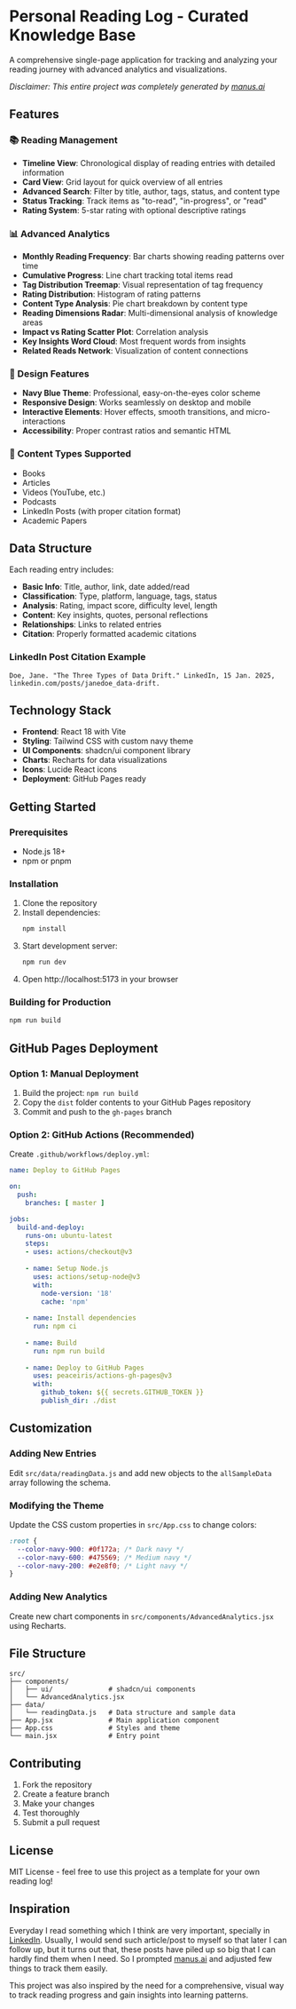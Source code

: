# Personal Reading Log - Curated Knowledge Base

A comprehensive single-page application for tracking and analyzing your reading journey with advanced analytics and visualizations.  

*Disclaimer: This entire project was completely generated by [manus.ai](https://manus.ai)*

## Features

### 📚 Reading Management
- **Timeline View**: Chronological display of reading entries with detailed information
- **Card View**: Grid layout for quick overview of all entries
- **Advanced Search**: Filter by title, author, tags, status, and content type
- **Status Tracking**: Track items as "to-read", "in-progress", or "read"
- **Rating System**: 5-star rating with optional descriptive ratings

### 📊 Advanced Analytics
- **Monthly Reading Frequency**: Bar charts showing reading patterns over time
- **Cumulative Progress**: Line chart tracking total items read
- **Tag Distribution Treemap**: Visual representation of tag frequency
- **Rating Distribution**: Histogram of rating patterns
- **Content Type Analysis**: Pie chart breakdown by content type
- **Reading Dimensions Radar**: Multi-dimensional analysis of knowledge areas
- **Impact vs Rating Scatter Plot**: Correlation analysis
- **Key Insights Word Cloud**: Most frequent words from insights
- **Related Reads Network**: Visualization of content connections

### 🎨 Design Features
- **Navy Blue Theme**: Professional, easy-on-the-eyes color scheme
- **Responsive Design**: Works seamlessly on desktop and mobile
- **Interactive Elements**: Hover effects, smooth transitions, and micro-interactions
- **Accessibility**: Proper contrast ratios and semantic HTML

### 📝 Content Types Supported
- Books
- Articles
- Videos (YouTube, etc.)
- Podcasts
- LinkedIn Posts (with proper citation format)
- Academic Papers

## Data Structure

Each reading entry includes:
- **Basic Info**: Title, author, link, date added/read
- **Classification**: Type, platform, language, tags, status
- **Analysis**: Rating, impact score, difficulty level, length
- **Content**: Key insights, quotes, personal reflections
- **Relationships**: Links to related entries
- **Citation**: Properly formatted academic citations

### LinkedIn Post Citation Example
```
Doe, Jane. "The Three Types of Data Drift." LinkedIn, 15 Jan. 2025, linkedin.com/posts/janedoe_data-drift.
```

## Technology Stack

- **Frontend**: React 18 with Vite
- **Styling**: Tailwind CSS with custom navy theme
- **UI Components**: shadcn/ui component library
- **Charts**: Recharts for data visualizations
- **Icons**: Lucide React icons
- **Deployment**: GitHub Pages ready

## Getting Started

### Prerequisites
- Node.js 18+ 
- npm or pnpm

### Installation
1. Clone the repository
2. Install dependencies:
   ```bash
   npm install
   ```
3. Start development server:
   ```bash
   npm run dev
   ```
4. Open http://localhost:5173 in your browser

### Building for Production
```bash
npm run build
```

## GitHub Pages Deployment

### Option 1: Manual Deployment
1. Build the project: `npm run build`
2. Copy the `dist` folder contents to your GitHub Pages repository
3. Commit and push to the `gh-pages` branch

### Option 2: GitHub Actions (Recommended)
Create `.github/workflows/deploy.yml`:

```yaml
name: Deploy to GitHub Pages

on:
  push:
    branches: [ master ]

jobs:
  build-and-deploy:
    runs-on: ubuntu-latest
    steps:
    - uses: actions/checkout@v3
    
    - name: Setup Node.js
      uses: actions/setup-node@v3
      with:
        node-version: '18'
        cache: 'npm'
    
    - name: Install dependencies
      run: npm ci
    
    - name: Build
      run: npm run build
    
    - name: Deploy to GitHub Pages
      uses: peaceiris/actions-gh-pages@v3
      with:
        github_token: ${{ secrets.GITHUB_TOKEN }}
        publish_dir: ./dist
```

## Customization

### Adding New Entries
Edit `src/data/readingData.js` and add new objects to the `allSampleData` array following the schema.

### Modifying the Theme
Update the CSS custom properties in `src/App.css` to change colors:
```css
:root {
  --color-navy-900: #0f172a; /* Dark navy */
  --color-navy-600: #475569; /* Medium navy */
  --color-navy-200: #e2e8f0; /* Light navy */
}
```

### Adding New Analytics
Create new chart components in `src/components/AdvancedAnalytics.jsx` using Recharts.

## File Structure
```
src/
├── components/
│   ├── ui/              # shadcn/ui components
│   └── AdvancedAnalytics.jsx
├── data/
│   └── readingData.js   # Data structure and sample data
├── App.jsx              # Main application component
├── App.css              # Styles and theme
└── main.jsx             # Entry point
```

## Contributing

1. Fork the repository
2. Create a feature branch
3. Make your changes
4. Test thoroughly
5. Submit a pull request

## License

MIT License - feel free to use this project as a template for your own reading log!

## Inspiration
Everyday I read something which I think are very important, specially in [LinkedIn](www.linkedin.com). Usually, I would send such article/post to myself so that later I can follow up, but it turns out that, these posts have piled up so big that I can hardly find them when I need. So I prompted [manus.ai](www.manus.ai) and adjusted few things to track them easily. 

This project was also inspired by the need for a comprehensive, visual way to track reading progress and gain insights into learning patterns. 

